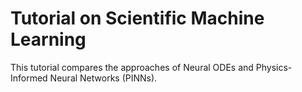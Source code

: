 # Tutorial on Scientific Machine Learning
This tutorial compares the approaches of Neural ODEs and Physics-Informed Neural Networks (PINNs).
